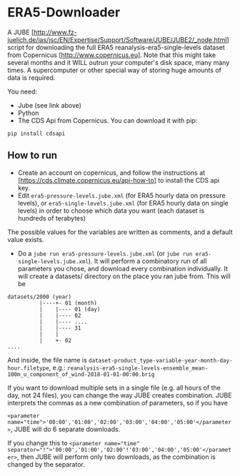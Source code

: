 # ERA5-Downloader
A JUBE [http://www.fz-juelich.de/ias/jsc/EN/Expertise/Support/Software/JUBE/JUBE2/_node.html] script for downloading the full ERA5 reanalysis-era5-single-levels dataset from Copernicus [http://www.copernicus.eu]. Note that this might take several months and it WILL outrun your computer's disk space, many many times. A supercomputer or other special way of storing huge amounts of data is required.

You need:

- Jube (see link above)
- Python
- The CDS Api from Copernicus. You can download it with pip:

```
pip install cdsapi
```

## How to run

- Create an account on copernicus, and follow the instructions at [https://cds.climate.copernicus.eu/api-how-to] to install the CDS api key.
- Edit `era5-pressure-levels.jube.xml` (for ERA5 hourly data on pressure levels), or `era5-single-levels.jube.xml` (for ERA5 hourly data on single levels) in order to choose which data you want (each dataset is hundreds of terabytes) 

The possible values for the variables are written as comments, and a default value exists.

- Do a `jube run era5-pressure-levels.jube.xml` (or `jube run era5-single-levels.jube.xml`). It will perform a combinatory run of all parameters you chose, and download every combination individually. It will create a datasets/ directory on the place you ran jube from. This will be

```
datasets/2000 (year)
          |----+- 01 (month)
          |    |---- 01 (day)
          |    |---- 02
          |    |---- ....
          |    |---- 31
          |    |
          |    +- 02
....
```

And inside, the file name is `dataset-product_type-variable-year-month-day-hour.filetype`, e.g.: `reanalysis-era5-single-levels-ensemble_mean-100m_u_component_of_wind-2018-01-01-00:00.brig`

If you want to download multiple sets in a single file (e.g. all hours of the day, not 24 files), you can change the way JUBE creates combination. JUBE interprets the commas as a new combination of parameters, so if you have 

```<parameter name="time">'00:00','01:00','02:00','03:00','04:00','05:00'</parameter>```, JUBE will do 6 separate downloads.

If you change this to 
```<parameter name="time" separator="!">'00:00','01:00','02:00'!'03:00','04:00','05:00'</parameter>```, then JUBE will perform only two downloads, as the combination is changed by the separator.